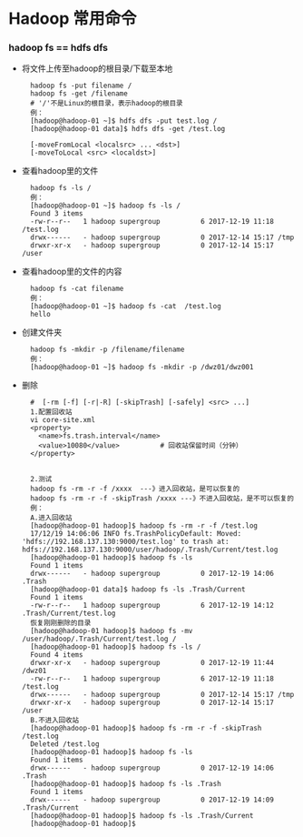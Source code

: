 # Hadoop 常用命令

### hadoop fs == hdfs dfs

- 将文件上传至hadoop的根目录/下载至本地

		hadoop fs -put filename / 	
		hadoop fs -get /filename	
		# '/'不是Linux的根目录，表示hadoop的根目录
		例：
		[hadoop@hadoop-01 ~]$ hdfs dfs -put test.log /
		[hadoop@hadoop-01 data]$ hdfs dfs -get /test.log
		
		[-moveFromLocal <localsrc> ... <dst>]
		[-moveToLocal <src> <localdst>]
	
- 查看hadoop里的文件

		hadoop fs -ls /
		例：
		[hadoop@hadoop-01 ~]$ hadoop fs -ls /
		Found 3 items
		-rw-r--r--   1 hadoop supergroup          6 2017-12-19 11:18 /test.log
		drwx------   - hadoop supergroup          0 2017-12-14 15:17 /tmp
		drwxr-xr-x   - hadoop supergroup          0 2017-12-14 15:17 /user

- 查看hadoop里的文件的内容

		hadoop fs -cat filename
		例：
		[hadoop@hadoop-01 ~]$ hadoop fs -cat  /test.log
		hello
		
- 创建文件夹

		hadoop fs -mkdir -p /filename/filename
		例：
		[hadoop@hadoop-01 ~]$ hadoop fs -mkdir -p /dwz01/dwz001
		
- 删除
		
		#  [-rm [-f] [-r|-R] [-skipTrash] [-safely] <src> ...]
		1.配置回收站
		vi core-site.xml
		<property>  
		  <name>fs.trash.interval</name>  
		  <value>10080</value>  		# 回收站保留时间（分钟）
		</property> 
		
		
		2.测试
		hadoop fs -rm -r -f /xxxx  ---》进入回收站，是可以恢复的
		hadoop fs -rm -r -f -skipTrash /xxxx ---》不进入回收站，是不可以恢复的
		例：
		A.进入回收站
		[hadoop@hadoop-01 hadoop]$ hadoop fs -rm -r -f /test.log
		17/12/19 14:06:06 INFO fs.TrashPolicyDefault: Moved: 'hdfs://192.168.137.130:9000/test.log' to trash at: hdfs://192.168.137.130:9000/user/hadoop/.Trash/Current/test.log
		[hadoop@hadoop-01 hadoop]$ hadoop fs -ls
		Found 1 items
		drwx------   - hadoop supergroup          0 2017-12-19 14:06 .Trash
		[hadoop@hadoop-01 data]$ hadoop fs -ls .Trash/Current
		Found 1 items
		-rw-r--r--   1 hadoop supergroup          6 2017-12-19 14:12 .Trash/Current/test.log
		恢复刚刚删除的目录
		[hadoop@hadoop-01 hadoop]$ hadoop fs -mv /user/hadoop/.Trash/Current/test.log /
		[hadoop@hadoop-01 hadoop]$ hadoop fs -ls /
		Found 4 items
		drwxr-xr-x   - hadoop supergroup          0 2017-12-19 11:44 /dwz01
		-rw-r--r--   1 hadoop supergroup          6 2017-12-19 11:18 /test.log
		drwx------   - hadoop supergroup          0 2017-12-14 15:17 /tmp
		drwxr-xr-x   - hadoop supergroup          0 2017-12-14 15:17 /user
		B.不进入回收站
		[hadoop@hadoop-01 hadoop]$ hadoop fs -rm -r -f -skipTrash /test.log
		Deleted /test.log
		[hadoop@hadoop-01 hadoop]$ hadoop fs -ls
		Found 1 items
		drwx------   - hadoop supergroup          0 2017-12-19 14:06 .Trash
		[hadoop@hadoop-01 hadoop]$ hadoop fs -ls .Trash
		Found 1 items
		drwx------   - hadoop supergroup          0 2017-12-19 14:09 .Trash/Current
		[hadoop@hadoop-01 hadoop]$ hadoop fs -ls .Trash/Current
		[hadoop@hadoop-01 hadoop]$ 		
		
	
	